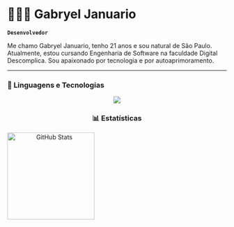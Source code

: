 # 🧑🏾‍💻 Gabryel Januario

**`Desenvolvedor`**

Me chamo Gabryel Januario, tenho 21 anos e sou natural de São Paulo. Atualmente, estou cursando Engenharia de Software na faculdade Digital Descomplica. Sou apaixonado por tecnologia e por autoaprimoramento.

---

### 🤖 Linguagens e Tecnologias
 <div align="center" >
<a href="https://skillicons.dev"   >
  <img src="https://skillicons.dev/icons?i=java,spring,python,ai,sklearn,flask,react,nodejs,docker,aws,github,git,vscode,postman,mongodb,postgres,hibernate,discord,linkedin,instagram&theme=dark" />
</a>
  <br />


### 📊 Estatísticas

<p>
  <img 
    align="left" 
    alt="GitHub Stats" 
    height="200" 
    style="padding-right: 10px;" 
    src="https://github-readme-stats.vercel.app/api?username=Gabryel-Januario&show_icons=true&theme=tokyonight&include_all_commits=true&locale=pt-br" 
  />
</p>


